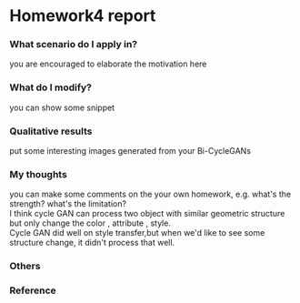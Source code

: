 # Homework4 report

### What scenario do I apply in?
you are encouraged to elaborate the motivation here

### What do I modify? 
you can show some snippet

### Qualitative results
put some interesting images generated from your Bi-CycleGANs

### My thoughts 
you can make some comments on the your own homework, e.g. what's the strength? what's the limitation?<br>
I think cycle GAN can process two object with similar geometric structure but only change the color , attribute , style.<br>
Cycle GAN did well on style transfer,but when we'd like to see some structure change, it didn't process that well.<br>  
### Others

### Reference
